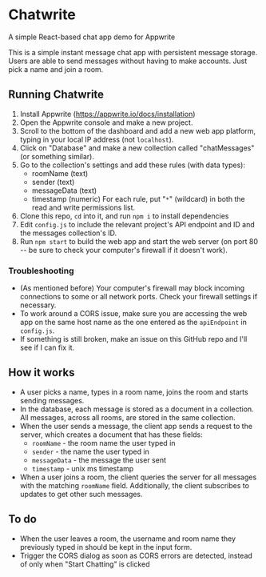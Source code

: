 
# Chatwrite
A simple React-based chat app demo for Appwrite

This is a simple instant message chat app with persistent message storage. Users
are able to send messages without having to make accounts. Just pick a name and
join a room.

## Running Chatwrite
1. Install Appwrite (https://appwrite.io/docs/installation)
2. Open the Appwrite console and make a new project.
3. Scroll to the bottom of the dashboard and add a new web app platform, typing
   in your local IP address (not `localhost`).
4. Click on "Database" and make a new collection called "chatMessages" (or
   something similar).
5. Go to the collection's settings and add these rules (with data types):
     - roomName (text)
     - sender (text)
     - messageData (text)
     - timestamp (numeric)
   For each rule, put "`*`" (wildcard) in both the read and write permissions
   list.
6. Clone this repo, `cd` into it, and run `npm i` to install dependencies
7. Edit `config.js` to include the relevant project's API endpoint and ID and
   the messages collection's ID.
8. Run `npm start` to build the web app and start the web server (on port 80 --
   be sure to check your computer's firewall if it doesn't work).

### Troubleshooting
 - (As mentioned before) Your computer's firewall may block incoming connections
   to some or all network ports. Check your firewall settings if necessary.
 - To work around a CORS issue, make sure you are accessing the web app on the
   same host name as the one entered as the `apiEndpoint` in `config.js`.
 - If something is still broken, make an issue on this GitHub repo and I'll see
   if I can fix it.

## How it works
 - A user picks a name, types in a room name, joins the room and starts sending
   messages.
 - In the database, each message is stored as a document in a collection. All
   messages, across all rooms, are stored in the same collection.  
 - When the user sends a message, the client app sends a request to the server,
   which creates a document that has these fields:
   - `roomName` - the room name the user typed in
   - `sender` - the name the user typed in
   - `messageData` - the message the user sent
   - `timestamp` - unix ms timestamp
 - When a user joins a room, the client queries the server for all messages with
   the matching `roomName` field. Additionally, the client subscribes to updates
   to get other such messages.

## To do
 - When the user leaves a room, the username and room name they previously typed
   in should be kept in the input form.
 - Trigger the CORS dialog as soon as CORS errors are detected, instead of only
   when "Start Chatting" is clicked

